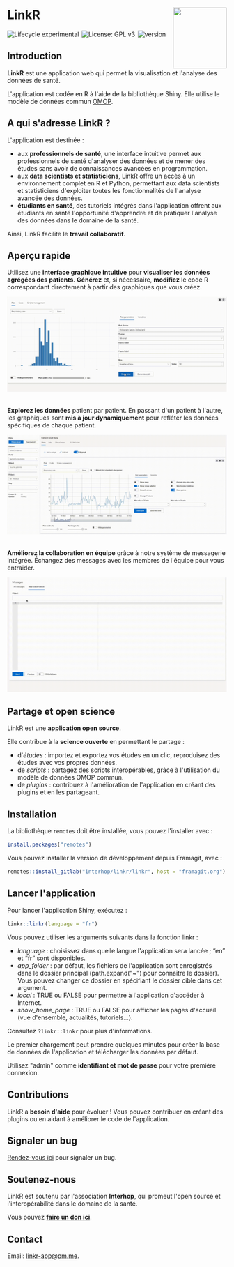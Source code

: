 # LinkR <a href="https://framagit.org/interhop/linkr/linkr"><img src="https://framagit.org/interhop/linkr/linkr/-/raw/master/man/figures/hex.png" align="right" width = "123" height="140" /></a>

<img src = "https://img.shields.io/badge/lifecycle-experimental-orange.svg" alt = "Lifecycle experimental" style = "margin-right:2px;"/>
<img src = "https://img.shields.io/badge/License-GPLv3-blue.svg" alt = "License: GPL v3" style = "margin-right:2px;"/>
<img src = "https://img.shields.io/badge/version-0.3.0.9002-blue" alt = "version" style = "margin-right:2px;" />

## Introduction

**LinkR** est une application web qui permet la visualisation et l'analyse des données de santé.

L'application est codée en R à l'aide de la bibliothèque Shiny. Elle utilise le modèle de données commun [OMOP](https://ohdsi.github.io/CommonDataModel/).

## A qui s'adresse LinkR ?

L'application est destinée :

- aux **professionnels de santé**, une interface intuitive permet aux professionnels de santé d'analyser des données et de mener des études sans avoir de connaissances avancées en programmation.
- aux **data scientists et statisticiens**, LinkR offre un accès à un environnement complet en R et Python, permettant aux data scientists et statisticiens d'exploiter toutes les fonctionnalités de l'analyse avancée des données.
- **étudiants en santé**, des tutoriels intégrés dans l'application offrent aux étudiants en santé l'opportunité d'apprendre et de pratiquer l'analyse des données dans le domaine de la santé.

Ainsi, LinkR facilite le **travail collaboratif**.

## Aperçu rapide

Utilisez une **interface graphique intuitive** pour **visualiser les données agrégées des patients**. **Générez** et, si nécessaire, **modifiez** le code R correspondant directement à partir des graphiques que vous créez.

<img src="man/figures/ggplot2_plugin.gif" /><br /><br />

**Explorez les données** patient par patient. En passant d'un patient à l'autre, les graphiques sont **mis à jour dynamiquement** pour refléter les données spécifiques de chaque patient.

<img src="man/figures/dygraphs_plugin.gif" /><br /><br />

**Améliorez la collaboration en équipe** grâce à notre système de messagerie intégrée. Échangez des messages avec les membres de l'équipe pour vous entraider.

<img src="man/figures/messages.gif" />

## Partage et open science

LinkR est une **application open source**.

Elle contribue à la **science ouverte** en permettant le partage :

- d'*études* : importez et exportez vos études en un clic, reproduisez des études avec vos propres données.
- de *scripts* : partagez des scripts interopérables, grâce à l'utilisation du modèle de données OMOP commun.
- de *plugins* : contribuez à l'amélioration de l'application en créant des plugins et en les partageant.

## Installation

La bibliothèque `remotes` doit être installée, vous pouvez l'installer avec :

``` r
install.packages("remotes")
```

Vous pouvez installer la version de développement depuis Framagit, avec :

``` r
remotes::install_gitlab("interhop/linkr/linkr", host = "framagit.org")
```

## Lancer l'application

Pour lancer l'application Shiny, exécutez :

``` r
linkr::linkr(language = "fr")
```

Vous pouvez utiliser les arguments suivants dans la fonction linkr :

- *language* : choisissez dans quelle langue l'application sera lancée ; “en” et “fr” sont disponibles.
- *app_folder* : par défaut, les fichiers de l'application sont enregistrés dans le dossier principal (path.expand("~") pour connaître le dossier). Vous pouvez changer ce dossier en spécifiant le dossier cible dans cet argument.
- *local* : TRUE ou FALSE pour permettre à l'application d'accéder à Internet.
- *show_home_page* : TRUE ou FALSE pour afficher les pages d'accueil (vue d'ensemble, actualités, tutoriels…).

Consultez `?linkr::linkr` pour plus d'informations.

Le premier chargement peut prendre quelques minutes pour créer la base de données de l'application et télécharger les données par défaut.

Utilisez "admin" comme **identifiant et mot de passe** pour votre première connexion.

## Contributions

LinkR a **besoin d'aide** pour évoluer ! Vous pouvez contribuer en créant des plugins ou en aidant à améliorer le code de l'application.

## Signaler un bug

<a href = "https://framagit.org/interhop/linkr/linkr/-/issues" target = "_blank">Rendez-vous ici</a> pour signaler un bug.

## Soutenez-nous

LinkR est soutenu par l'association **Interhop**, qui promeut l'open source et l'interopérabilité dans le domaine de la santé.

Vous pouvez **<a href = "https://interhop.org/en/dons/" target = "_blank">faire un don ici</a>**.

## Contact

Email: <linkr-app@pm.me>.
